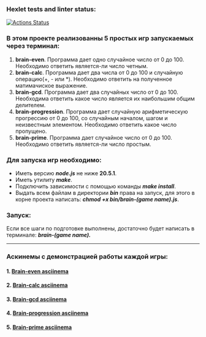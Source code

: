 ### Hexlet tests and linter status:

[![Actions Status](https://github.com/Oligkondr/frontend-project-44/actions/workflows/hexlet-check.yml/badge.svg)](https://github.com/Oligkondr/frontend-project-44/actions)

### В этом проекте реализованны 5 простых игр запускаемых через терминал:

1. **brain-even**. Программа дает одно случайное число от 0 до 100. Необходимо ответить является-ли число четным.
2. **brain-calc**. Программа дает два числа от 0 до 100 и случайную операцию(+, - или *). Необходимо ответить на
   полученное матимачиское выражение.
3. **brain-gcd**. Программа дает два случайных число от 0 до 100. Необходима ответить какое число является их наибольшим
   общим делителем.
4. **brain-progression**. Программа дает случайную арифметическую прогрессию от 0 до 100, со случайным началом, шагом и
   неизвестным элементом. Необходимо ответить какое число пропущено.
5. **brain-prime**. Программа дает случайное число от 0 до 100. Необходимо ответить является-ли число простым.

### Для запуска игр необходимо:

* Иметь версию ***node.js*** не ниже **20.5.1**.
* Иметь утилиту ***make***.
* Подключить зависимости с помощью команды ***make install***.
* Выдать всем файлам в директории ***bin*** права на запуск, для этого в корне проекта написать: ***chmod +x bin/brain-(game
  name).js***.

### Запуск:

Если все шаги по подготовке выполнены, достаточно будет написать в терминале: ***brain-(game name).***

***

### Аскинемы с демонстрацией работы каждой игры:

#### 1. [Brain-even asciinema](https://asciinema.org/a/O3ilmMRdAp28Zk5ZKHimE3Nan)

#### 2. [Brain-calc asciinema](https://asciinema.org/a/YeaFPcxbKJ9rU4wCDTGRcKKYt)

#### 3. [Brain-gcd asciinema](https://asciinema.org/a/QIK1r5c28EITHIzKokP8fj1rj)

#### 4. [Brain-progression asciinema](https://asciinema.org/a/PGcqjij3NHb2Li7ugkQXoJ9fh)

#### 5. [Brain-prime asciinema](https://asciinema.org/a/aOsFWQnkyxJAX5KiipQOMVY0r)

